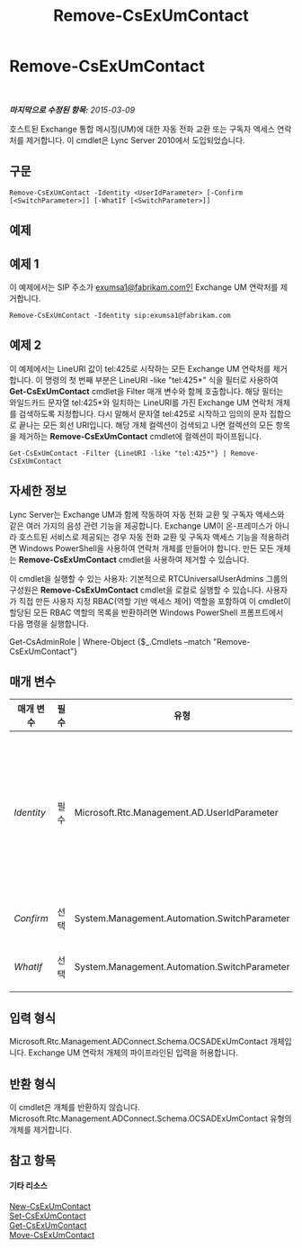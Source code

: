 ﻿---
title: Remove-CsExUmContact
TOCTitle: Remove-CsExUmContact
ms:assetid: d79f7082-f58b-4cc3-a90d-230111e32850
ms:mtpsurl: https://technet.microsoft.com/ko-kr/library/Gg398946(v=OCS.15)
ms:contentKeyID: 49305191
ms.date: 08/24/2015
mtps_version: v=OCS.15
ms.translationtype: HT
---

# Remove-CsExUmContact

 

_**마지막으로 수정된 항목:** 2015-03-09_

호스트된 Exchange 통합 메시징(UM)에 대한 자동 전화 교환 또는 구독자 액세스 연락처를 제거합니다. 이 cmdlet은 Lync Server 2010에서 도입되었습니다.

## 구문

    Remove-CsExUmContact -Identity <UserIdParameter> [-Confirm [<SwitchParameter>]] [-WhatIf [<SwitchParameter>]]

## 예제

## 예제 1

이 예제에서는 SIP 주소가 exumsa1@fabrikam.com인 Exchange UM 연락처를 제거합니다.

    Remove-CsExUmContact -Identity sip:exumsa1@fabrikam.com

## 예제 2

이 예제에서는 LineURI 값이 tel:425로 시작하는 모든 Exchange UM 연락처를 제거합니다. 이 명령의 첫 번째 부분은 LineURI -like "tel:425\*" 식을 필터로 사용하여 **Get-CsExUmContact** cmdlet을 Filter 매개 변수와 함께 호출합니다. 해당 필터는 와일드카드 문자열 tel:425\*와 일치하는 LineURI를 가진 Exchange UM 연락처 개체를 검색하도록 지정합니다. 다시 말해서 문자열 tel:425로 시작하고 임의의 문자 집합으로 끝나는 모든 회선 URI입니다. 해당 개체 컬렉션이 검색되고 나면 컬렉션의 모든 항목을 제거하는 **Remove-CsExUmContact** cmdlet에 컬렉션이 파이프됩니다.

    Get-CsExUmContact -Filter {LineURI -like "tel:425*"} | Remove-CsExUmContact

## 자세한 정보

Lync Server는 Exchange UM과 함께 작동하여 자동 전화 교환 및 구독자 액세스와 같은 여러 가지의 음성 관련 기능을 제공합니다. Exchange UM이 온-프레미스가 아니라 호스트된 서비스로 제공되는 경우 자동 전화 교환 및 구독자 액세스 기능을 적용하려면 Windows PowerShell을 사용하여 연락처 개체를 만들어야 합니다. 만든 모든 개체는 **Remove-CsExUmContact** cmdlet을 사용하여 제거할 수 있습니다.

이 cmdlet을 실행할 수 있는 사용자: 기본적으로 RTCUniversalUserAdmins 그룹의 구성원은 **Remove-CsExUmContact** cmdlet을 로컬로 실행할 수 있습니다. 사용자가 직접 만든 사용자 지정 RBAC(역할 기반 액세스 제어) 역할을 포함하여 이 cmdlet이 할당된 모든 RBAC 역할의 목록을 반환하려면 Windows PowerShell 프롬프트에서 다음 명령을 실행합니다.

Get-CsAdminRole | Where-Object {$\_.Cmdlets –match "Remove-CsExUmContact"}

## 매개 변수


<table>
<colgroup>
<col style="width: 25%" />
<col style="width: 25%" />
<col style="width: 25%" />
<col style="width: 25%" />
</colgroup>
<thead>
<tr class="header">
<th>매개 변수</th>
<th>필수</th>
<th>유형</th>
<th>설명</th>
</tr>
</thead>
<tbody>
<tr class="odd">
<td><p><em>Identity</em></p></td>
<td><p>필수</p></td>
<td><p>Microsoft.Rtc.Management.AD.UserIdParameter</p></td>
<td><p>제거할 연락처 개체의 고유 식별자입니다. 연락처 ID는 네 가지 형식 중 하나를 사용하여 지정할 수 있는데, 이러한 형식은 1) 연락처의 SIP 주소, 2) 연락처의 UPN(사용자 계정 이름), 3) 도메인\로그온 형태인 연락처의 도메인 이름 및 로그인 이름(예: litwareinc\exum1) 및 4) 연락처의 Active Directory 표시 이름(예: Team Auto Attendant)입니다.</p>
<p>전체 데이터 형식: Microsoft.Rtc.Management.AD.UserIdParameter</p></td>
</tr>
<tr class="even">
<td><p><em>Confirm</em></p></td>
<td><p>선택</p></td>
<td><p>System.Management.Automation.SwitchParameter</p></td>
<td><p>명령을 실행하기 전에 확인 메시지를 표시합니다.</p></td>
</tr>
<tr class="odd">
<td><p><em>WhatIf</em></p></td>
<td><p>선택</p></td>
<td><p>System.Management.Automation.SwitchParameter</p></td>
<td><p>명령을 실제로 실행하지 않고도 명령이 실행될 경우 발생할 수 있는 현상을 설명합니다.</p></td>
</tr>
</tbody>
</table>


## 입력 형식

Microsoft.Rtc.Management.ADConnect.Schema.OCSADExUmContact 개체입니다. Exchange UM 연락처 개체의 파이프라인된 입력을 허용합니다.

## 반환 형식

이 cmdlet은 개체를 반환하지 않습니다. Microsoft.Rtc.Management.ADConnect.Schema.OCSADExUmContact 유형의 개체를 제거합니다.

## 참고 항목

#### 기타 리소스

[New-CsExUmContact](new-csexumcontact.md)  
[Set-CsExUmContact](set-csexumcontact.md)  
[Get-CsExUmContact](get-csexumcontact.md)  
[Move-CsExUmContact](move-csexumcontact.md)

